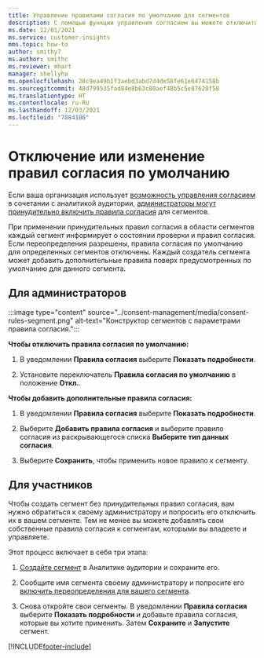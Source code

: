 ```yaml
---
title: Управление правилами согласия по умолчанию для сегментов
description: С помощью функции управления согласием вы можете отключить или изменить правила согласия по умолчанию, если включены переопределения.
ms.date: 12/01/2021
ms.service: customer-insights
mms.topic: how-to
author: smithy7
ms.author: smithc
ms.reviewer: mhart
manager: shellyha
ms.openlocfilehash: 28c9ea49b1f3aebd3abd7d4de58fe61e6474158b
ms.sourcegitcommit: 48d799535fad84e8b63c80aef48b5c5e87628f58
ms.translationtype: HT
ms.contentlocale: ru-RU
ms.lasthandoff: 12/03/2021
ms.locfileid: "7884186"
---
```

# <a name="disable-or-change-default-consent-rules"></a>Отключение или изменение правил согласия по умолчанию

Если ваша организация использует [возможность управления согласием](../consent-management/overview.md) в сочетании с аналитикой аудитории, [администраторы могут принудительно включить правила согласия](activate-consent.md) для сегментов. 

При применении принудительных правил согласия в области сегментов каждый сегмент информирует о состоянии проверки и правил согласия. Если переопределения разрешены, правила согласия по умолчанию для определенных сегментов отключены. Каждый создатель сегмента может добавить дополнительные правила поверх предусмотренных по умолчанию для данного сегмента. 

## <a name="for-administrators"></a>Для администраторов

:::image type="content" source="../consent-management/media/consent-rules-segment.png" alt-text="Конструктор сегментов с параметрами правила согласия.":::

**Чтобы отключить правила согласия по умолчанию:**

1. В уведомлении **Правила согласия** выберите **Показать подробности**. 

1. Установите переключатель **Правила согласия по умолчанию** в положение **Откл.**.

**Чтобы добавить дополнительные правила согласия:**

1. В уведомлении **Правила согласия** выберите **Показать подробности**. 

1. Выберите **Добавить правила согласия** и выберите правило согласия из раскрывающегося списка **Выберите тип данных согласия**.

1. Выберите **Сохранить**, чтобы применить новое правило к сегменту.

## <a name="for-contributors"></a>Для участников

Чтобы создать сегмент без принудительных правил согласия, вам нужно обратиться к своему администратору и попросить его отключить их в вашем сегменте. Тем не менее вы можете добавлять свои собственные правила согласия к сегментам, которыми вы владеете и управляете.

Этот процесс включает в себя три этапа: 
1. [Создайте сегмент](segments.md) в Аналитике аудитории и сохраните его. 

1. Сообщите имя сегмента своему администратору и попросите его [включить переопределения для вашего сегмента](activate-consent.md). 

1. Снова откройте свои сегменты. В уведомлении **Правила согласия** выберите **Показать подробности** и добавьте правила согласия, которые вы хотите применить. Затем **Сохраните** и **Запустите** сегмент.



[!INCLUDE[footer-include](../includes/footer-banner.md)] 
